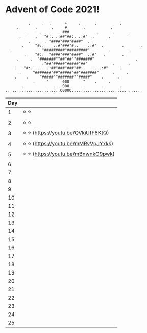 # Advent of Code 2021!

```
          .     .  .      +     .      .          .
     .       .      .     #       .           .
        .      .         ###            .      .      .
      .      .   "#:. .:##"##:. .:#"  .      .
          .      . "####"###"####"  .
       .     "#:.    .:#"###"#:.    .:#"  .        .       .
  .             "#########"#########"        .        .
        .    "#:.  "####"###"####"  .:#"   .       .
     .     .  "#######""##"##""#######"                  .
                ."##"#####"#####"##"           .      .
    .   "#:. ...  .:##"###"###"##:.  ... .:#"     .
      .     "#######"##"#####"##"#######"      .     .
    .    .     "#####""#######""#####"    .      .
            .     "      000      "    .     .
       .         .   .   000     .        .       .
.. .. ..................O000O........................ ......

```

| Day |  |
| ----------- | ----------- |
| 1 |  :star: :star: |
| 2 |  :star: :star: |
| 3 |  :star: :star: (https://youtu.be/QVkiUfF6KtQ) |
| 4 |  :star: :star: (https://youtu.be/mMRvVpJYxkk) |
| 5 |  :star: :star: (https://youtu.be/mBnwnkO9pwk) |
| 6 |   |
| 7 |   |
| 8 |   |
| 9 |   |
| 10 |   |
| 11 |   |
| 12 |   |
| 13 |   |
| 14 |   |
| 15 |   |
| 16 |   |
| 17 |   |
| 18 |   |
| 19 |   |
| 20 |   |
| 21 |   |
| 22 |   |
| 23 |   |
| 24 |   |
| 25 |   |

